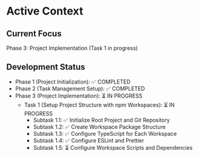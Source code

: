 # Active Context

## Current Focus

Phase 3: Project Implementation (Task 1 in progress)

## Development Status

- Phase 1 (Project Initialization): ✅ COMPLETED
- Phase 2 (Task Management Setup): ✅ COMPLETED
- Phase 3 (Project Implementation): ⏳ IN PROGRESS
  - Task 1 (Setup Project Structure with npm Workspaces): ⏳ IN PROGRESS
    - Subtask 1.1: ✅ Initialize Root Project and Git Repository
    - Subtask 1.2: ✅ Create Workspace Package Structure
    - Subtask 1.3: ✅ Configure TypeScript for Each Workspace
    - Subtask 1.4: ✅ Configure ESLint and Prettier
    - Subtask 1.5: ⏳ Configure Workspace Scripts and Dependencies
